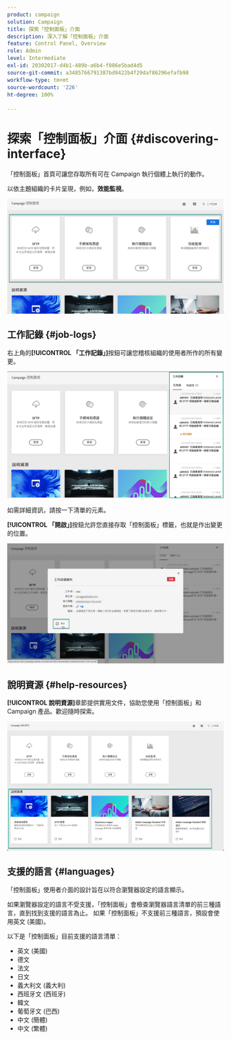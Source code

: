 ```yaml
---
product: campaign
solution: Campaign
title: 探索「控制面板」介面
description: 深入了解「控制面板」介面
feature: Control Panel, Overview
role: Admin
level: Intermediate
exl-id: 20302017-d4b1-489b-a6b4-f086e5bad4d5
source-git-commit: a3485766791387bd9422b4f29daf86296efafb98
workflow-type: tm+mt
source-wordcount: '226'
ht-degree: 100%

---
```


# 探索「控制面板」介面 {#discovering-interface}

「控制面板」首頁可讓您存取所有可在 Campaign 執行個體上執行的動作。

以依主題組織的卡片呈現，例如，**效能監視**。

<!--With upcoming Campaign releases, more topics and cards will be made available.-->

![](assets/control_panel_interface.png)

## 工作記錄 {#job-logs}

右上角的&#x200B;**[!UICONTROL 「工作記錄」]**&#x200B;按鈕可讓您稽核組織的使用者所作的所有變更。

![](assets/control_panel_interface2.png)

如需詳細資訊，請按一下清單的元素。

**[!UICONTROL 「開啟」]**&#x200B;按鈕允許您直接存取「控制面板」標籤，也就是作出變更的位置。

![](assets/control_panel_logdetails.png)

## 說明資源 {#help-resources}

**[!UICONTROL 說明資源]**&#x200B;章節提供實用文件，協助您使用「控制面板」和 Campaign 產品。歡迎隨時探索。

![](assets/helpresources.png)

## 支援的語言 {#languages}

「控制面板」使用者介面的設計旨在以符合瀏覽器設定的語言顯示。

如果瀏覽器設定的語言不受支援，「控制面板」會檢查瀏覽器語言清單的前三種語言，直到找到支援的語言為止。 如果「控制面板」不支援前三種語言，預設會使用英文 (美國)。

以下是「控制面板」目前支援的語言清單：

* 英文 (美國)
* 德文
* 法文
* 日文
* 義大利文 (義大利)
* 西班牙文 (西班牙)
* 韓文
* 葡萄牙文 (巴西)
* 中文 (簡體)
* 中文 (繁體)
